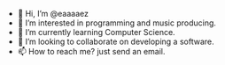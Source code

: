 - 👋 Hi, I’m @eaaaaez
- 👀 I’m interested in programming and music producing.
- 🌱 I’m currently learning Computer Science.
- 💞️ I’m looking to collaborate on developing a software.
- 📫 How to reach me? just send an email.

<!---
eaaaaez/eaaaaez is a ✨ special ✨ repository because its `README.md` (this file) appears on your GitHub profile.
You can click the Preview link to take a look at your changes.
--->
